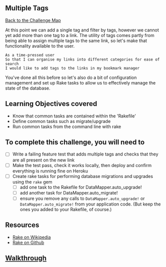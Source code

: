 ## Multiple Tags

[Back to the Challenge Map](00_challenge_map.md)

At this point we can add a single tag and filter by tags, however we cannot yet add more than one tag to a link.  The utility of tags comes partly from being able to assign multiple tags to the same link, so let's make that functionality available to the user.

```
As a time-pressed user
So that I can organise my links into different categories for ease of search
I would like to add tags to the links in my bookmark manager
```

You've done all this before so let's also do a bit of configuration management and set up Rake tasks to allow us to effectively manage the state of the database.

## Learning Objectives covered

* Know that common tasks are contained within the 'Rakefile'
* Define common tasks such as migrate/upgrade
* Run common tasks from the command line with rake

## To complete this challenge, you will need to

- [ ] Write a failing feature test that adds multiple tags and checks that they are all present on the new link
- [ ] Make the test pass, check it works locally, then deploy and confirm everything is running fine on Heroku
- [ ] Create rake tasks for performing database migrations and upgrades using the `rake` gem
  - [ ] add one task to the Rakefile for DataMapper.auto_upgrade!
  - [ ] add another task for DataMapper.auto_migrate!
  - [ ] ensure you remove any calls to `DataMapper.auto_upgrade!` or `DataMapper.auto_migrate!` from your application code.  (But keep the ones you added to your Rakefile, of course.)

## Resources

* [Rake on Wikipedia](https://en.wikipedia.org/wiki/Rake_(software))
* [Rake on Github](https://github.com/ruby/rake)

## [Walkthrough](walkthroughs/17.md)
